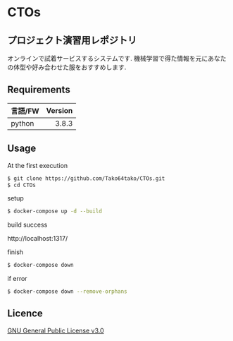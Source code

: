 # CTOs
## プロジェクト演習用レポジトリ
オンラインで試着サービスするシステムです.
機械学習で得た情報を元にあなたの体型や好み合わせた服をおすすめします.

## Requirements
| 言語/FW | Version|
| :------------| ---------: |
| python | 3.8.3|

## Usage 
At the first execution
```sh
$ git clone https://github.com/Tako64tako/CTOs.git
$ cd CTOs
```

setup
```sh
$ docker-compose up -d --build
```
build success

http://localhost:1317/

finish
```sh
$ docker-compose down
```
if error
```sh
$ docker-compose down --remove-orphans
```

## Licence 
<a href="https://github.com/Tako64tako/CTOs/blob/main/LICENSE">GNU General Public License v3.0</a>

